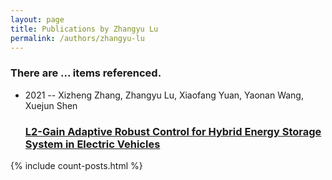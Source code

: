 ```yaml
---
layout: page
title: Publications by Zhangyu Lu
permalink: /authors/zhangyu-lu
---
```


<h3 id="number-posts">There are ... items referenced.</h3>
<ul class="post-list">
<li><span class='post-meta'>2021 -- Xizheng Zhang, Zhangyu Lu, Xiaofang Yuan, Yaonan Wang, Xuejun Shen</span><h3><a class='post-link' href="{{ site.baseurl }}/l2-gain-adaptive-robust-control-for-hybrid-energy-storage-system-in-electric-vehicles">L2-Gain Adaptive Robust Control for Hybrid Energy Storage System in Electric Vehicles</a></h3></li>

</ul>
{% include count-posts.html %}
